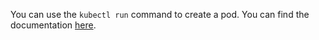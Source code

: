 You can use the `kubectl run` command to create a pod. You can find the documentation [here](https://kubernetes.io/docs/reference/kubectl/cheatsheet/#interacting-with-running-pods).
